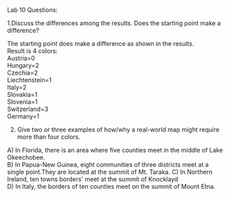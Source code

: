 ﻿
Lab 10 Questions:

1.Discuss the differences among the results. Does the starting point make a difference?

The starting point does make a difference as shown in the results.  
Result is 4 colors:  
Austria=0  
Hungary=2  
Czechia=2  
Liechtenstein=1  
Italy=2  
Slovakia=1  
Slovenia=1  
Switzerland=3  
Germany=1

2.  Give two or three examples of how/why a real-world map might require more than four colors.

A) In Florida, there is an area where five counties meet in the middle of Lake Okeechobee.  
B) In Papua-New Guinea, eight communities of three districts meet at a single point.They are located at the summit of Mt. Taraka.
 C) In Northern Ireland, ten towns borders' meet at the summit of Knocklayd  
D) In Italy, the borders of ten counties meet on the summit of Mount Etna. 
